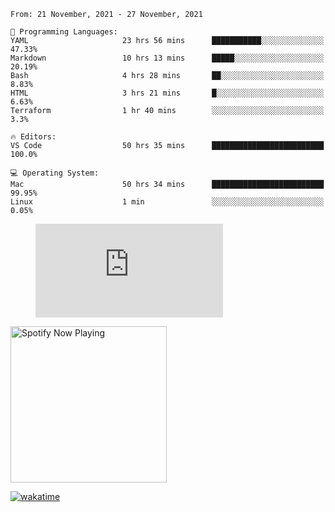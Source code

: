 <!--START_SECTION:waka-->
```text
From: 21 November, 2021 - 27 November, 2021

💬 Programming Languages: 
YAML                     23 hrs 56 mins      ███████████░░░░░░░░░░░░░░   47.33% 
Markdown                 10 hrs 13 mins      █████░░░░░░░░░░░░░░░░░░░░   20.19% 
Bash                     4 hrs 28 mins       ██░░░░░░░░░░░░░░░░░░░░░░░   8.83% 
HTML                     3 hrs 21 mins       █░░░░░░░░░░░░░░░░░░░░░░░░   6.63% 
Terraform                1 hr 40 mins        ░░░░░░░░░░░░░░░░░░░░░░░░░   3.3%

🔥 Editors: 
VS Code                  50 hrs 35 mins      █████████████████████████   100.0%

💻 Operating System: 
Mac                      50 hrs 34 mins      █████████████████████████   99.95% 
Linux                    1 min               ░░░░░░░░░░░░░░░░░░░░░░░░░   0.05%

```


<!--END_SECTION:waka-->

<figure><embed src="https://wakatime.com/share/@gregnrobinson/001c6d31-0c95-44f9-b6d7-9fd705354f62.svg"></embed></figure>

[<img src="https://spotify-now-playing-cyan-seven.vercel.app/api/spotify-playing" alt="Spotify Now Playing" width="250" />](https://open.spotify.com/user/gregnrobinson-ca)

[![wakatime](https://wakatime.com/badge/user/37718f76-572e-4513-b2c5-41c4d93d287a.svg)](https://wakatime.com/@37718f76-572e-4513-b2c5-41c4d93d287a)



